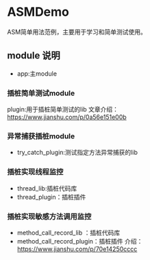 # ASMDemo
ASM简单用法范例，主要用于学习和简单测试使用。

## module 说明
* app:主module

### 插桩简单测试module
plugin:用于插桩简单测试的lib
文章介绍：https://www.jianshu.com/p/0a56e151e00b

### 异常捕获插桩module
* try_catch_plugin:测试指定方法异常捕获的lib

### 插桩实现线程监控
* thread_lib:插桩代码库
* thread_plugin：插桩插件

### 插桩实现敏感方法调用监控
* method_call_record_lib ：插桩代码库
* method_call_record_plugin：插桩插件
介绍：https://www.jianshu.com/p/70e14250cccc
